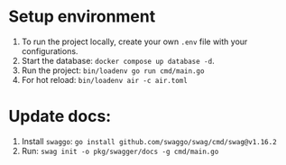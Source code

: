 
# Setup environment

1. To run the project locally, create your own `.env` file with your configurations.
2. Start the database: `docker compose up database -d`.
3. Run the project: `bin/loadenv go run cmd/main.go`
4. For hot reload: `bin/loadenv air -c air.toml`


# Update docs:

1. Install `swaggo`: `go install github.com/swaggo/swag/cmd/swag@v1.16.2`
2. Run: `swag init -o pkg/swagger/docs -g cmd/main.go`